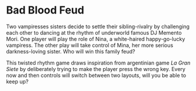 # Bad Blood Feud

Two vampiresses sisters decide to settle their sibling-rivalry by challenging each other to dancing at the rhythm of underworld famous DJ Memento Mori. One player will play the role of Nina, a white-haired happy-go-lucky vampiress. The other play will take control of Mina, her more serious darkness-loving sister. Who will win this family feud?

This twisted rhythm game draws inspiration from argentinian game *La Gran Siete* by deliberately trying to make the player press the wrong key. Every now and then controls will switch between two layouts, will you be able to keep up?